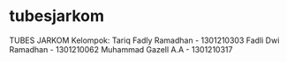 # tubesjarkom
TUBES JARKOM
Kelompok:
Tariq Fadly Ramadhan - 1301210303
Fadli Dwi Ramadhan - 1301210062
Muhammad Gazell A.A - 1301210317
